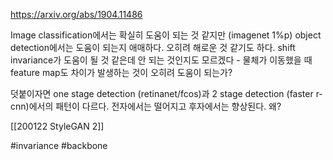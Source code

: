 https://arxiv.org/abs/1904.11486

Image classification에서는 확실히 도움이 되는 것 같지만 (imagenet 1%p) object detection에서는 도움이 되는지 애매하다. 오히려 해로운 것 같기도 하다. shift invariance가 도움이 될 것 같은데 안 되는 것인지도 모르겠다 - 물체가 이동했을 때 feature map도 차이가 발생하는 것이 오히려 도움이 되는가?

덧붙이자면 one stage detection (retinanet/fcos)과 2 stage detection (faster r-cnn)에서의 패턴이 다르다. 전자에서는 떨어지고 후자에서는 향상된다. 왜?

[[200122 StyleGAN 2]]

#invariance #backbone